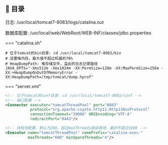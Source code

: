 ## 📌 目录

日志: /usr/local/tomcat7-8083/logs/catalina.out

数据库配置: /usr/local/web/WebRoot/WEB-INF/classes/jdbc.properties

=== "catalina.sh"

```shell
# 位于tomcat的bin目录: cd /usr/local/tomcat7-8083/bin
# 设置堆内存，最大值不超过机器的70%
# HeapDumpPath: 堆存储文件，溢出的日志记录路径
JAVA_OPTS="-Xms512m -Xmx1024m -XX:PermSize=128m -XX:MaxPermSize=256m -XX:+HeapDumpOnOutOfMemoryError -XX:HeapDumpPath=/tmp/tomcat/dump.hprof"

```

=== "server.xml"

```xml
<!-- 位于tomcat的conf目录: cd /usr/local/tomcat7-8083/conf -->
<!-- 端口配置 -->
<Connector executor="tomcatThreadPool" port="8083"
           protocol="org.apache.coyote.http11.Http11NioProtocol"
           connectionTimeout="20000" URIEncoding="UTF-8"
           redirectPort="8443"/>

<!-- 线程池配置，默认为200，超过maxThreads就会等待，最好不超过1000 -->
<Executor name="tomcatThreadPool" namePrefix="catalina-exec-"
          maxThreads="600" minSpareThreads="4"/>

```
